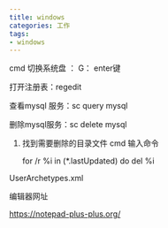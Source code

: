 ```yaml
---
title: windows
categories: 工作
tags: 
- windows
---
```



cmd 切换系统盘 ： G： enter键

打开注册表：regedit

查看mysql 服务：sc query mysql

删除mysql服务：sc delete mysql



1. 找到需要删除的目录文件 cmd  输入命令

   for /r %i in (*.lastUpdated) do del %i 

UserArchetypes.xml

编辑器网址

https://notepad-plus-plus.org/


